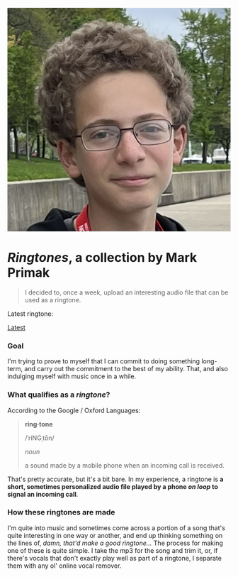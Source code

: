 ![Mark Primak](mark.jpg)

# _**Ringtones**_, a collection by Mark Primak

> I decided to, once a week, upload an interesting audio file that can be used as a ringtone.

Latest ringtone: 

[Latest](https://gabalpha.github.io/read-audio/?p=https://github.com/MPCode2020/ringtones.github.io/latest.mp3)

### Goal
I'm trying to prove to myself that I can commit to doing something long-term, and carry out the commitment to the best of my ability. 
That, and also indulging myself with music once in a while. 

### What qualifies as a *ringtone*?
According to the Google / Oxford Languages:
> **ring·tone**
> 
> /ˈriNGˌtōn/
> 
> _noun_
> 
> a sound made by a mobile phone when an incoming call is received.

That's pretty accurate, but it's a bit bare.
In my experience, a ringtone is **a short, sometimes personalized audio file played by a phone _on loop_ to signal an incoming call**. 

### How these ringtones are made
I'm quite into music and sometimes come across a portion of a song that's quite interesting in one way or another, and end up thinking something on the lines of, 
_damn, that'd make a good ringtone..._ The process for making one of these is quite simple. 
I take the mp3 for the song and trim it, or, if there's vocals that don't exactly play well as part of a ringtone, I separate them with any ol' online vocal remover. 

